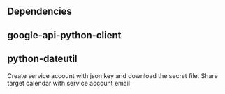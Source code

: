 ## Dependencies
##   google-api-python-client
##   python-dateutil

Create service account with json key and download the secret file.
Share target calendar with service account email
